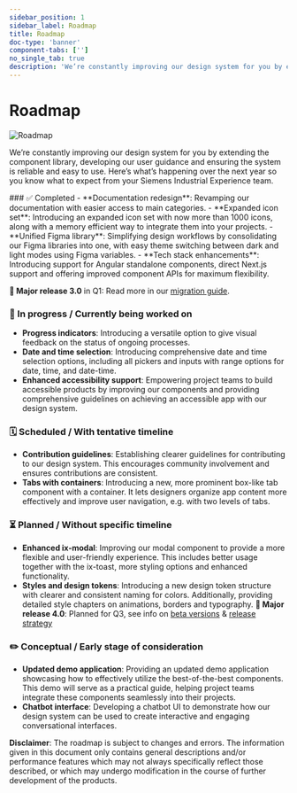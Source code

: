 ```yaml
---
sidebar_position: 1
sidebar_label: Roadmap
title: Roadmap
doc-type: 'banner'
component-tabs: ['']
no_single_tab: true
description: 'We’re constantly improving our design system for you by extending the component library, developing our user guidance and ensuring the system is reliable and easy to use. Here’s what’s happening over the next year so you know what to expect from your Siemens Industrial Experience team.'
---
```


# Roadmap

![Roadmap](https://www.figma.com/design/wEptRgAezDU1z80Cn3eZ0o/iX-Documentation-illustrations?node-id=4605-1671&t=SSoI7h5Yi5HXNvhi-4)

<p className="text-l-title">
We’re constantly improving our design system for you by extending the component library, developing our user guidance and ensuring the system is reliable and easy to use.  
Here’s what’s happening over the next year so you know what to expect from your Siemens Industrial Experience team. 
</p>
### ✅ Completed
- **Documentation redesign**: Revamping our documentation with easier access to main categories.
- **Expanded icon set**: Introducing an expanded icon set with now more than 1000 icons, along with a memory efficient way to integrate them into your projects.
- **Unified Figma library**: Simplifying design workflows by consolidating our Figma libraries into one, with easy theme switching between dark and light modes using Figma variables.
- **Tech stack enhancements**: Introducing support for Angular standalone components, direct Next.js support and offering improved component APIs for maximum flexibility.

**🔹 Major release 3.0** in Q1: Read more in our [migration guide](../migration/3_0_0/index.md).

### 🚧 In progress / Currently being worked on
- **Progress indicators**: Introducing a versatile option to give visual feedback on the status of ongoing processes.
- **Date and time selection**: Introducing comprehensive date and time selection options, including all pickers and inputs with range options for date, time, and date-time.
- **Enhanced accessibility support**: Empowering project teams to build accessible products by improving our components and providing comprehensive guidelines on achieving an accessible app with our design system.
### 🗓️ Scheduled / With tentative timeline
- **Contribution guidelines**: Establishing clearer guidelines for contributing to our design system. This encourages community involvement and ensures contributions are consistent.
- **Tabs with containers**: Introducing a new, more prominent box-like tab component with a container. It lets designers organize app content more effectively and improve user navigation, e.g. with two levels of tabs.

### ⏳ Planned / Without specific timeline
- **Enhanced ix-modal**: Improving our modal component to provide a more flexible and user-friendly experience. This includes better usage together with the ix-toast, more styling options and enhanced functionality.
- **Styles and design tokens**: Introducing a new design token structure with clearer and consistent naming for colors. Additionally, providing detailed style chapters on animations, borders and typography.
**🔹 Major release 4.0**: Planned for Q3, see info on [beta versions](https://ix.siemens.io/docs/installation/CHANGELOG) & [release strategy](https://ix.siemens.io/docs/release-info)

### ✏️ Conceptual / Early stage of consideration
- **Updated demo application**: Providing an updated demo application showcasing how to effectively utilize the best-of-the-best components. This demo will serve as a practical guide, helping project teams integrate these components seamlessly into their projects.
- **Chatbot interface**: Developing a chatbot UI to demonstrate how our design system can be used to create interactive and engaging conversational interfaces.


**Disclaimer**: The roadmap is subject to changes and errors. The information given in this document only contains general descriptions and/or performance features which may not always specifically reflect those described, or which may undergo modification in the course of further development of the products.
